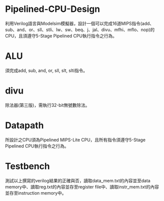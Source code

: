 # Pipelined-CPU-Design
利用Verilog語言與Modelsim模擬器，設計一個可以完成16道MIPS指令(add、sub、and、or、sll、stli、lw、sw、beq、j、jal、divu、mfhi、mflo、nop)的CPU，且須遵守5-Stage Pipelined CPU執行指令之行為。

# ALU
須完成add, sub, and, or, sll, slt, slti指令。
# divu
除法器(第三版)，需執行32-bit無號數除法。
# Datapath
所設計之CPU須為Pipelined MIPS-Lite CPU，且所有指令須遵守5-Stage Pipelined CPU執行指令之行為。
# Testbench
測試以上撰寫的verilog結果的正確與否，讀取data_mem.txt的內容並至data memory中、讀取reg.txt的內容並存至register file中、讀取instr_mem.txt的內容並存至instruction memory中。
